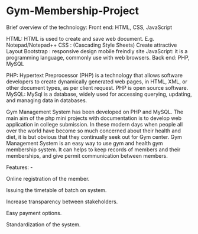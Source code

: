 # Gym-Membership-Project

Brief overview of the technology:
Front end: HTML, CSS, JavaScript

HTML: HTML is used to create and save web document. E.g. Notepad/Notepad++
CSS : (Cascading Style Sheets) Create attractive Layout
Bootstrap : responsive design mobile freindly site
JavaScript: it is a programming language, commonly use with web browsers.
Back end: PHP, MySQL

PHP: Hypertext Preprocessor (PHP) is a technology that allows software developers to create dynamically generated web pages, in HTML, XML, or other document types, as per client request. PHP is open source software.
MySQL: MySql is a database, widely used for accessing querying, updating, and managing data in databases.

Gym Management System has been developed on PHP and MySQL. The main aim of the php mini projects with documentation is to develop web application in college submission. In these modern days when people all over the world have become so much concerned about their health and diet, it is but obvious that they continually seek out for Gym center. Gym Management System is an easy way to use gym and health gym membership system. It can helps to keep records of members and their memberships, and give permit communication between members.

Features: -

Online registration of the member.

Issuing the timetable of batch on system.

Increase transparency between stakeholders.

Easy payment options.

Standardization of the system.
